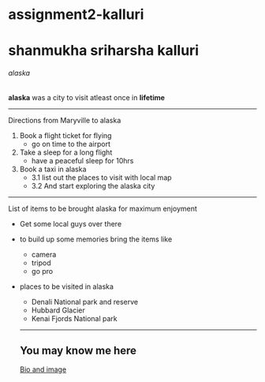 # assignment2-kalluri

# shanmukha sriharsha kalluri

###### alaska

**alaska** was a city to visit atleast once in **lifetime** 


---

Directions from Maryville to alaska 

 1. Book a flight ticket for flying
     * go on time to the airport
 2. Take a sleep for a long flight 
     * have a peaceful sleep for 10hrs
 3. Book a taxi in alaska  
     * 3.1 list out the places to visit with local map
     * 3.2 And start exploring the alaska city 

---

List of items to be brought alaska for maximum enjoyment

* Get some local guys over there
* to build up some memories bring the items like 
  * camera
  * tripod
  * go pro
* places to be visited in alaska 
   * Denali National park and reserve 
   * Hubbard Glacier
   * Kenai Fjords National park

   ---

   ## You may know me here ##


   [Bio and image](aboutme.md)